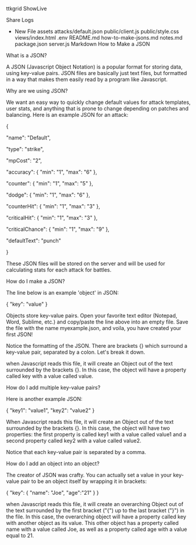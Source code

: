 ttkgrid
ShowLive

Share
Logs
+ New File
assets
attacks/default.json
public/client.js
public/style.css
views/index.html
.env
README.md
how-to-make-jsons.md
notes.md
package.json
server.js
Markdown
How to Make a JSON

What is a JSON?

A JSON (Javascript Object Notation) is a popular format for storing data, using key-value pairs. JSON files are basically just text files, but formatted in a way that makes them easily read by a program like Javascript.

Why are we using JSON?

We want an easy way to quickly change default values for attack templates, user stats, and anything that is prone to change depending on patches and balancing. Here is an example JSON for an attack:

{

"name": "Default",

"type": "strike",

"mpCost": "2",

"accuracy": { "min": "1", "max": "6" },

"counter": { "min": "1", "max": "5" },

"dodge": { "min": "1", "max": "6" },

"counterHit": { "min": "1", "max": "3" },

"criticalHit": { "min": "1", "max": "3" },

"criticalChance": { "min": "1", "max": "9" },

"defaultText": "punch"

}

These JSON files will be stored on the server and will be used for calculating stats for each attack for battles.

How do I make a JSON?

The line below is an example 'object' in JSON:

{ "key": "value" }

Objects store key-value pairs. Open your favorite text editor (Notepad, Word, Sublime, etc.) and copy/paste the line above into an empty file. Save the file with the name myexample.json, and voila, you have created your first JSON!

Notice the formatting of the JSON. There are brackets {} which surround a key-value pair, separated by a colon. Let's break it down.

when Javascript reads this file, it will create an Object out of the text surrounded by the brackets {}. In this case, the object will have a property called key with a value called value.

How do I add multiple key-value pairs?

Here is another example JSON:

{ "key1": "value1", "key2": "value2" }

When Javascript reads this file, it will create an Object out of the text surrounded by the brackets {}. In this case, the object will have two properties: the first property is called key1 with a value called value1 and a second property called key2 with a value called value2.

Notice that each key-value pair is separated by a comma.

How do I add an object into an object?

The creator of JSON was crafty. You can actually set a value in your key-value pair to be an object itself by wrapping it in brackets:

{ "key": { "name": "Joe", "age":"21" } }

when Javascript reads this file, it will create an overarching Object out of the text surrounded by the first bracket ("{") up to the last bracket ("}") in the file. In this case, the overarching object will have a property called key with another object as its value. This other object has a property called name with a value called Joe, as well as a property called age with a value equal to 21.